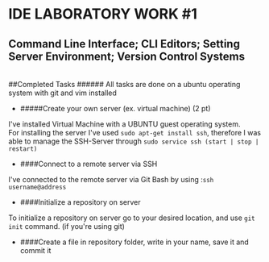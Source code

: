 IDE LABORATORY WORK #1
======================

Command Line Interface; CLI Editors; Setting Server Environment; Version Control Systems
----------------------------------------------------------------------------------------

<br>
##Completed Tasks
###### All tasks are done on a ubuntu operating system with git and vim installed

   - #####Create your own server (ex. virtual machine) (2 pt)
    
I've installed Virtual Machine with a UBUNTU guest operating system. <br>For installing the server I've used `sudo apt-get install ssh`, therefore I was able to manage the SSH-Server through `sudo service ssh (start | stop | restart)`

   - ####Connect to a remote server via SSH

I've connected to the remote server via Git Bash by using :`ssh username@address`

   - ####Initialize a repository on server

To initialize a repository on server go to your desired location, and use `git init` command. (if you're using git)

   - ####Create a file in repository folder, write in your name, save it and commit it




